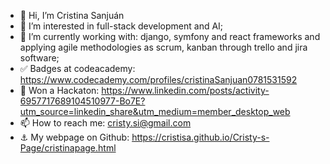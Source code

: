 - 👋 Hi, I’m Cristina Sanjuán 
- 👀 I’m interested in full-stack development and AI;
- 🌱 I’m currently working with: django, symfony and react frameworks
      and applying agile methodologies as scrum, kanban through trello and jira software;
- ✅ Badges at codeacademy: https://www.codecademy.com/profiles/cristinaSanjuan0781531592
- 🥇 Won a Hackaton: https://www.linkedin.com/posts/activity-6957717689104510977-Bo7E?utm_source=linkedin_share&utm_medium=member_desktop_web
- 📫 How to reach me: cristy.si@gmail.com
- ⚓ My webpage on Github: https://cristisa.github.io/Cristy-s-Page/cristinapage.html


<!---
cristisa/cristisa is a ✨ special ✨ repository because its `README.md` (this file) appears on your GitHub profile.
You can click the Preview link to take a look at your changes.
--->
